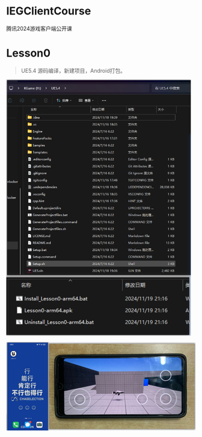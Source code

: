 # IEGClientCourse
腾讯2024游戏客户端公开课







# Lesson0

> UE5.4 源码编译，新建项目，Android打包。
>



![Example Image](.\Lesson0\images\1.png)



![Example Image](.\Lesson0\images\2.png)




